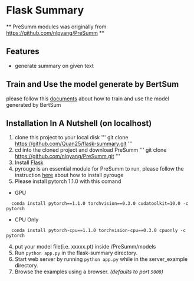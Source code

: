 # Flask Summary

** PreSumm modules was originally from https://github.com/nlpyang/PreSumm **

Features
--------
 * generate summary on given text

 Train and Use the model generate by BertSum
 -------------------------------------------
 please follow this [documents](https://github.com/Quan25/flask-summary/blob/master/guides.pdf) about how to train and use the model generated by BertSum

Installation In A Nutshell (on localhost)
--------------------------
 1. clone this project to your local disk
 '''
  git clone https://github.com/Quan25/flask-summary.git
 '''
 2. cd into the cloned project and download PreSumm
 '''
  git clone https://github.com/nlpyang/PreSumm.git
 '''
 1. Install [Flask](https://flask.palletsprojects.com/en/1.1.x/installation/#installation)
 2. pyrouge is an essential module for PreSumm to run, please follow the instruction [here](https://github.com/bheinzerling/pyrouge) about how to install pyrouge
 3. Please install pytorch 1.1.0 with this comand
 - GPU
```
  conda install pytorch==1.1.0 torchvision==0.3.0 cudatoolkit=10.0 -c pytorch
```
 - CPU Only
```
  conda install pytorch-cpu==1.1.0 torchvision-cpu==0.3.0 cpuonly -c pytorch
```
 4. put your model file(i.e. xxxxx.pt) inside /PreSumm/models
 5. Run `python app.py` in the flask-summary directory.
 6. Start web server by running `python app.py` while in the server_example directory.
 7. Browse the examples using a browser. *(defaults to port `5000`)*
